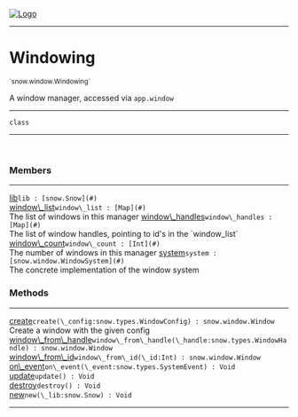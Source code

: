 
[![Logo](../../../images/logo.png)](../../../api/index.html)

---



<h1>Windowing</h1>
<small>`snow.window.Windowing`</small>

A window manager, accessed via `app.window`

---

`class`

---

&nbsp;
&nbsp;



<h3>Members</h3> <hr/><span class="member apipage">
                <a name="lib"><a class="lift" href="#lib">lib</a></a><code class="signature apipage">lib : [snow.Snow](#)</code><br/></span>
            <span class="small_desc_flat"></span><span class="member apipage">
                <a name="window_list"><a class="lift" href="#window_list">window\_list</a></a><code class="signature apipage">window\_list : [Map](#)</code><br/></span>
            <span class="small_desc_flat">The list of windows in this manager</span><span class="member apipage">
                <a name="window_handles"><a class="lift" href="#window_handles">window\_handles</a></a><code class="signature apipage">window\_handles : [Map](#)</code><br/></span>
            <span class="small_desc_flat">The list of window handles, pointing to id's in the `window_list`</span><span class="member apipage">
                <a name="window_count"><a class="lift" href="#window_count">window\_count</a></a><code class="signature apipage">window\_count : [Int](#)</code><br/></span>
            <span class="small_desc_flat">The number of windows in this manager</span><span class="member apipage">
                <a name="system"><a class="lift" href="#system">system</a></a><code class="signature apipage">system : [snow.window.WindowSystem](#)</code><br/></span>
            <span class="small_desc_flat">The concrete implementation of the window system</span>





<h3>Methods</h3> <hr/><span class="method apipage">
            <a name="create"><a class="lift" href="#create">create</a></a><code class="signature apipage">create(\_config:snow.types.WindowConfig<span></span>) : snow.window.Window</code><br/><span class="small_desc_flat">Create a window with the given config</span>
        </span>
    <span class="method apipage">
            <a name="window_from_handle"><a class="lift" href="#window_from_handle">window\_from\_handle</a></a><code class="signature apipage">window\_from\_handle(\_handle:snow.types.WindowHandle<span></span>) : snow.window.Window</code><br/><span class="small_desc_flat"></span>
        </span>
    <span class="method apipage">
            <a name="window_from_id"><a class="lift" href="#window_from_id">window\_from\_id</a></a><code class="signature apipage">window\_from\_id(\_id:Int<span></span>) : snow.window.Window</code><br/><span class="small_desc_flat"></span>
        </span>
    <span class="method apipage">
            <a name="on_event"><a class="lift" href="#on_event">on\_event</a></a><code class="signature apipage">on\_event(\_event:snow.types.SystemEvent<span></span>) : Void</code><br/><span class="small_desc_flat"></span>
        </span>
    <span class="method apipage">
            <a name="update"><a class="lift" href="#update">update</a></a><code class="signature apipage">update() : Void</code><br/><span class="small_desc_flat"></span>
        </span>
    <span class="method apipage">
            <a name="destroy"><a class="lift" href="#destroy">destroy</a></a><code class="signature apipage">destroy() : Void</code><br/><span class="small_desc_flat"></span>
        </span>
    <span class="method apipage">
            <a name="new"><a class="lift" href="#new">new</a></a><code class="signature apipage">new(\_lib:snow.Snow<span></span>) : Void</code><br/><span class="small_desc_flat"></span>
        </span>
    





---

&nbsp;
&nbsp;
&nbsp;
&nbsp;